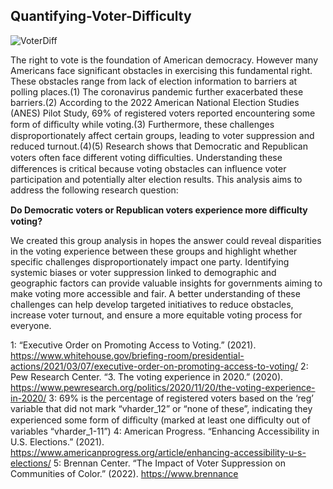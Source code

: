 ## Quantifying-Voter-Difficulty
![VoterDiff](https://github.com/user-attachments/assets/bded297b-414a-4326-a38f-fc12d2250065)

The right to vote is the foundation of American democracy. However many Americans face significant obstacles in exercising this fundamental right. These obstacles range from lack of
election information to barriers at polling places.(1) The coronavirus pandemic further exacerbated these barriers.(2) According to the 2022 American National Election Studies (ANES)
Pilot Study, 69% of registered voters reported encountering some form of diﬀiculty while voting.(3) Furthermore, these challenges disproportionately affect certain groups, leading to voter
suppression and reduced turnout.(4)(5) Research shows that Democratic and Republican voters often face different voting diﬀiculties. Understanding these differences is critical because voting obstacles can influence voter participation and potentially alter election results. This analysis aims to address the following
research question:

**Do Democratic voters or Republican voters experience more diﬀiculty voting?**

We created this group analysis in hopes the answer could reveal disparities in the voting experience between these groups and highlight whether specific challenges disproportionately
impact one party. Identifying systemic biases or voter suppression linked to demographic and geographic factors can provide valuable insights for governments aiming to make voting more
accessible and fair. A better understanding of these challenges can help develop targeted initiatives to reduce obstacles, increase voter turnout, and ensure a more equitable voting process for everyone.

1: “Executive Order on Promoting Access to Voting.” (2021). https://www.whitehouse.gov/briefing-room/presidential-actions/2021/03/07/executive-order-on-promoting-access-to-voting/
2: Pew Research Center. “3. The voting experience in 2020.” (2020). https://www.pewresearch.org/politics/2020/11/20/the-voting-experience-in-2020/
3: 69% is the percentage of registered voters based on the ‘reg’ variable that did not mark “vharder_12” or “none of these”, indicating they experienced some form of diﬀiculty (marked
at least one diﬀiculty out of variables “vharder_1-11”)
4: American Progress. “Enhancing Accessibility in U.S. Elections.” (2021). https://www.americanprogress.org/article/enhancing-accessibility-u-s-elections/
5: Brennan Center. “The Impact of Voter Suppression on Communities of Color.” (2022). https://www.brennance
